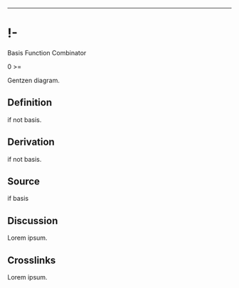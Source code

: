 ------------------------------------------------------------------------

# !-

Basis Function Combinator

0 \>=

Gentzen diagram.

## Definition

if not basis.

## Derivation

if not basis.

## Source

if basis

## Discussion

Lorem ipsum.

## Crosslinks

Lorem ipsum.
